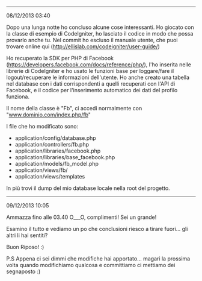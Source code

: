 ----------
08/12/2013 03:40

Dopo una lunga notte ho concluso alcune cose interessanti.
Ho giocato con la classe di esempio di CodeIgniter, ho lasciato il codice in modo che possa provarlo anche tu.
Nel commit ho escluso il manuale utente, che puoi trovare online qui (http://ellislab.com/codeigniter/user-guide/)

Ho recuperato la SDK per PHP di Facebook (https://developers.facebook.com/docs/reference/php/), l'ho inserita nelle librerie di CodeIgniter
e ho usato le funzioni base per loggare/fare il logout/recuperare le informazioni dell'utente. Ho anche creato una tabella nel database
con i dati corrispondenti a quelli recuperati con l'API di Facebook, e il codice per l'inserimento automatico dei dati del profilo funziona.

Il nome della classe è "Fb", ci accedi normalmente con "www.dominio.com/index.php/fb"

I file che ho modificato sono:
- application/config/database.php
- application/controllers/fb.php
- application/libraries/facebook.php
- application/libraries/base_facebook.php
- application/models/fb_model.php
- application/views/fb/
- application/views/templates

In più trovi il dump del mio database locale nella root del progetto.

----------
09/12/2013 10:05

Ammazza fino alle 03.40 O___O, complimenti! Sei un grande!

Esamino il tutto e vediamo un po che conclusioni riesco a tirare fuori... gli altri li hai sentiti?

Buon Riposo! :)

P.S Appena ci sei dimmi che modifiche hai apportato... magari la prossima volta quando modifichiamo qualcosa e committiamo ci mettiamo dei segnaposto :)
